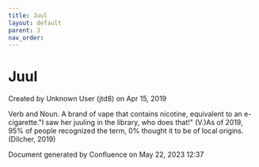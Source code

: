 ```yaml
---
title: Juul
layout: default
parent: J
nav_order:
---
```


# Juul

Created by  Unknown User (jtd8) on Apr 15, 2019

Verb and Noun. A brand of vape that contains nicotine, equivalent to an e-cigarette.&quot;I saw her juuling in the library, who does that!&quot; (V.)As of 2019, 95% of people recognized the term, 0% thought it to be of local origins. (Dilcher, 2019)

Document generated by Confluence on May 22, 2023 12:37


